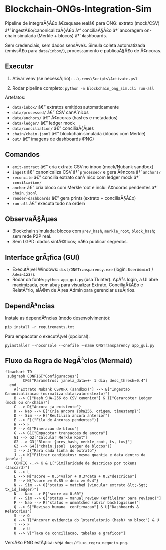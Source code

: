 ﻿# Blockchain-ONGs-Integration-Sim

Pipeline de integraÃ§Ã£o â€œquase realâ€ para ONG: extrato (mock/CSV) â†’ ingestÃ£o/canonicalizaÃ§Ã£o â†’ conciliaÃ§Ã£o â†’ ancoragem on-chain simulada (Merkle + blocos) â†’ dashboards.

Sem credenciais, sem dados sensÃ­veis. Simula coleta automatizada (emissÃ£o para `data/inbox/`), processamento e publicaÃ§Ã£o de Ã¢ncoras.

## Executar

1) Ativar venv (se necessÃ¡rio):
   `..\.venv\Scripts\Activate.ps1`

2) Rodar pipeline completo:
   `python -m blockchain_ong_sim.cli run-all`

Artefatos:
- `data/inbox/` â€” extratos emitidos automaticamente
- `data/processed/` â€” CSV canÃ´nicos
- `data/anchors/` â€” Ã¢ncoras (hashes e metadados)
- `data/ledger/` â€” ledger mock
- `data/conciliation/` â€” conciliaÃ§Ãµes
- `chain/chain.jsonl` â€” blockchain simulada (blocos com Merkle)
- `out/` â€” imagens de dashboards (PNG)

## Comandos
- `emit-extract` â€” cria extrato CSV no inbox (mock/Nubank sandbox)
- `ingest` â€” canonicaliza CSV â†’ `processed/` e gera Ã¢ncora â†’ `anchors/`
- `reconcile` â€” concilia extrato canÃ´nico com ledger mock â†’ `conciliation/`
- `anchor` â€” cria bloco com Merkle root e inclui Ã¢ncoras pendentes â†’ `chain.jsonl`
- `render-dashboards` â€” gera prints (extrato + conciliaÃ§Ã£o)
- `run-all` â€” executa tudo na ordem

## ObservaÃ§Ãµes
- Blockchain simulada: blocos com `prev_hash`, `merkle_root`, `block_hash`; sem rede P2P real.
- Sem LGPD: dados sintÃ©ticos; nÃ£o publicar segredos.

## Interface grÃ¡fica (GUI)
- ExecutÃ¡vel Windows: `dist/ONGTransparency.exe` (login: `UserAdmin1` / `Admin1234`).
- Rodar da fonte: `python app_gui.py` (usa Tkinter). ApÃ³s login, a UI abre maximizada, com abas para visualizar Extrato, ConciliaÃ§Ã£o e RelatÃ³rio, alÃ©m de Ã¡rea Admin para gerenciar usuÃ¡rios.

## DependÃªncias
Instale as dependÃªncias (modo desenvolvimento):

```
pip install -r requirements.txt
```

Para empacotar o executÃ¡vel (opcional):

```
pyinstaller --noconsole --onefile --name ONGTransparency app_gui.py
```

## Fluxo da Regra de NegÃ³cios (Mermaid)

```mermaid
flowchart TD
 subgraph CONFIG["Configuracoes"]
        CFG["Parametros: janela_data=+- 1 dia; desc_thresh=0.4"]
  end
    A["Extrato Nubank CSVOFX (sandbox)"] --> B["Ingestao  Canonicalizacao (normaliza datasvalorestexto)"]
    B --> C["Hash SHA-256 do CSV canonico"] & I["Gerarobter Ledger (mock ou on-chain)"]
    C --> D{"Ancora ja existente"}
    D -- Nao --> E["Cria ancora {sha256, origem, timestamp}"]
    D -- Sim --> H["Reutiliza ancora anterior"]
    E --> F[("Fila de Ancoras pendentes")]
    H --> F
    F --> G["Mineracao de bloco"]
    G --> G1["Empacotar transacoes de ancora"]
    G1 --> G2["Calcular Merkle Root"]
    G2 --> G3["Bloco: {prev_hash, merkle_root, ts, txs}"]
    G3 --> G4[("chain.jsonl  Ledger de blocos")]
    I --> J{"Para cada linha do extrato"}
    J --> K["Filtrar candidatos: mesma quantia e data dentro da janela"]
    CONFIG -.-> K & L["Similaridade de descricao por tokens (Jaccard)"]
    K --> L
    L --> M["score = 0.5*valor + 0.3*data + 0.2*descricao"]
    M --> N{"score >= 0.85 e desc >= 0.4"}
    N -- Sim --> O["status = matched (vincular extrato &lt;-&gt; tx_id_ledger)"]
    N -- Nao --> P{"score >= 0.60"}
    P -- Sim --> Q["status = manual_review (enfileirar para revisao)"]
    P -- Nao --> R["status = unmatched (abrir backlogissue)"]
    Q --> S["Revisao humana  confirmacao"] & U["Dashboards & Relatorios"]
    S --> O
    O --> T["Ancorar evidencia do loterelatorio (hash) no bloco"] & U
    T --> F
    R --> U
    U --> V["Taxa de conciliacao, tabelas e graficos"]
```

VersÃ£o PNG estÃ¡tica: veja `docs/fluxo_regra_negocio.png`.



